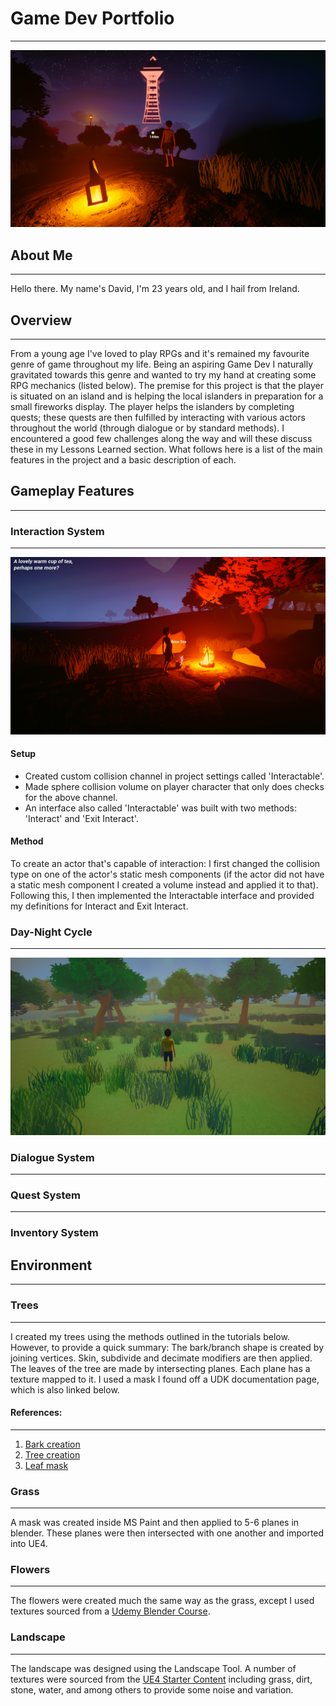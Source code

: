 # Game Dev Portfolio
--------------------
![Night time scene](/images/nighttower.png)

## About Me
-----------
Hello there. My name's David, I'm 23 years old, and I hail from Ireland.

## Overview
-----------
From a young age I've loved to play RPGs and it's remained my favourite genre of game throughout my life. Being an aspiring Game Dev I naturally gravitated towards this genre and wanted to try my hand at creating some RPG mechanics (listed below). The premise for this project is that the player is situated on an island and is helping the local islanders in preparation for a small fireworks display. The player helps the islanders by completing quests; these quests are then fulfilled by interacting with various actors throughout the world (through dialogue or by standard methods).
I encountered a good few challenges along the way and will these discuss these in my Lessons Learned section. What follows here is a list of the main features in the project and a basic description of each.

## Gameplay Features
--------------------

### Interaction System
----------------------
![Interaction](/images/interaction.png)

#### Setup
* Created custom collision channel in project settings called 'Interactable'.
* Made sphere collision volume on player character that only does checks for the above channel.
* An interface also called 'Interactable' was built with two methods: 'Interact' and 'Exit Interact'.

#### Method
To create an actor that's capable of interaction: I first changed the collision type on one of the actor's static mesh components (if the actor did not have a static mesh component I created a volume instead and applied it to that). Following this, I then implemented the Interactable interface and provided my definitions for Interact and Exit Interact.

### Day-Night Cycle
-------------------
![Day](/images/daytime.png)
### Dialogue System
-------------------

### Quest System
----------------

### Inventory System

## Environment
--------------

### Trees
---------
I created my trees using the methods outlined in the tutorials below. However, to provide a quick summary: The bark/branch shape is created by joining vertices. Skin, subdivide and decimate modifiers are then applied. The leaves of the tree are made by intersecting planes. Each plane has a texture mapped to it. I used a mask I found off a UDK documentation page, which is also linked below.

#### References:
----------------
1. [Bark creation](https://www.youtube.com/watch?v=wB0VgyN8tOw)
1. [Tree creation](https://www.youtube.com/watch?v=_Br6Xq4LZcI)
1. [Leaf mask](https://api.unrealengine.com/udk/Three/rsrc/Three/SoftMasked/GoodLeafMask.jpg)

### Grass
--------------
A mask was created inside MS Paint and then applied to 5-6 planes in blender. These planes were then intersected with one another and imported into UE4.

### Flowers
--------------
The flowers were created much the same way as the grass, except I used textures sourced from a [Udemy Blender Course](https://www.udemy.com/blendertutorial/).

### Landscape
--------------
The landscape was designed using the Landscape Tool. A number of textures were sourced from the [UE4 Starter Content](https://docs.unrealengine.com/en-us/Engine/Content/Packs) including grass, dirt, stone, water, and among others to provide some noise and variation.
